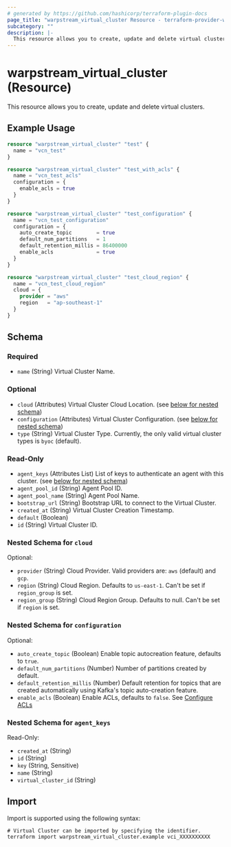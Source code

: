 ```yaml
---
# generated by https://github.com/hashicorp/terraform-plugin-docs
page_title: "warpstream_virtual_cluster Resource - terraform-provider-warpstream"
subcategory: ""
description: |-
  This resource allows you to create, update and delete virtual clusters.
---
```


# warpstream_virtual_cluster (Resource)

This resource allows you to create, update and delete virtual clusters.

## Example Usage

```terraform
resource "warpstream_virtual_cluster" "test" {
  name = "vcn_test"
}

resource "warpstream_virtual_cluster" "test_with_acls" {
  name = "vcn_test_acls"
  configuration = {
    enable_acls = true
  }
}

resource "warpstream_virtual_cluster" "test_configuration" {
  name = "vcn_test_configuration"
  configuration = {
    auto_create_topic        = true
    default_num_partitions   = 1
    default_retention_millis = 86400000
    enable_acls              = true
  }
}

resource "warpstream_virtual_cluster" "test_cloud_region" {
  name = "vcn_test_cloud_region"
  cloud = {
    provider = "aws"
    region   = "ap-southeast-1"
  }
}
```

<!-- schema generated by tfplugindocs -->
## Schema

### Required

- `name` (String) Virtual Cluster Name.

### Optional

- `cloud` (Attributes) Virtual Cluster Cloud Location. (see [below for nested schema](#nestedatt--cloud))
- `configuration` (Attributes) Virtual Cluster Configuration. (see [below for nested schema](#nestedatt--configuration))
- `type` (String) Virtual Cluster Type. Currently, the only valid virtual cluster types is `byoc` (default).

### Read-Only

- `agent_keys` (Attributes List) List of keys to authenticate an agent with this cluster. (see [below for nested schema](#nestedatt--agent_keys))
- `agent_pool_id` (String) Agent Pool ID.
- `agent_pool_name` (String) Agent Pool Name.
- `bootstrap_url` (String) Bootstrap URL to connect to the Virtual Cluster.
- `created_at` (String) Virtual Cluster Creation Timestamp.
- `default` (Boolean)
- `id` (String) Virtual Cluster ID.

<a id="nestedatt--cloud"></a>
### Nested Schema for `cloud`

Optional:

- `provider` (String) Cloud Provider. Valid providers are: `aws` (default) and `gcp`.
- `region` (String) Cloud Region. Defaults to `us-east-1`. Can't be set if `region_group` is set.
- `region_group` (String) Cloud Region Group. Defaults to null. Can't be set if `region` is set.


<a id="nestedatt--configuration"></a>
### Nested Schema for `configuration`

Optional:

- `auto_create_topic` (Boolean) Enable topic autocreation feature, defaults to `true`.
- `default_num_partitions` (Number) Number of partitions created by default.
- `default_retention_millis` (Number) Default retention for topics that are created automatically using Kafka's topic auto-creation feature.
- `enable_acls` (Boolean) Enable ACLs, defaults to `false`. See [Configure ACLs](https://docs.warpstream.com/warpstream/configuration/configure-acls)


<a id="nestedatt--agent_keys"></a>
### Nested Schema for `agent_keys`

Read-Only:

- `created_at` (String)
- `id` (String)
- `key` (String, Sensitive)
- `name` (String)
- `virtual_cluster_id` (String)

## Import

Import is supported using the following syntax:

```shell
# Virtual Cluster can be imported by specifying the identifier.
terraform import warpstream_virtual_cluster.example vci_XXXXXXXXXX
```
